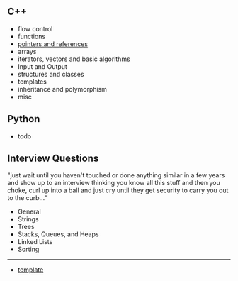 ## C++
- flow control
- functions
- [pointers and references](https://frainfreeze.github.io/practice/cpp/pointers)
- arrays
- iterators, vectors and basic algorithms
- Input and Output
- structures and classes
- templates
- inheritance and polymorphism
- misc

## Python
- todo

## Interview Questions
"just wait until you haven't touched or done anything similar in a few years and show up to an interview thinking you know all this stuff and then you choke, curl up into a ball and just cry until they get security to carry you out to the curb..."
- General
- Strings
- Trees
- Stacks, Queues, and Heaps
- Linked Lists
- Sorting


--------
- [template](https://frainfreeze.github.io/practice/template/index.html)
